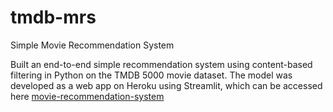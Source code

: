 # tmdb-mrs
Simple Movie Recommendation System 


Built an end-to-end simple recommendation system using content-based filtering in Python on the TMDB 5000 movie dataset. The
model was developed as a web app on Heroku using Streamlit, which can be accessed here [movie-recommendation-system](https://tmdb-mrs.herokuapp.com/)
